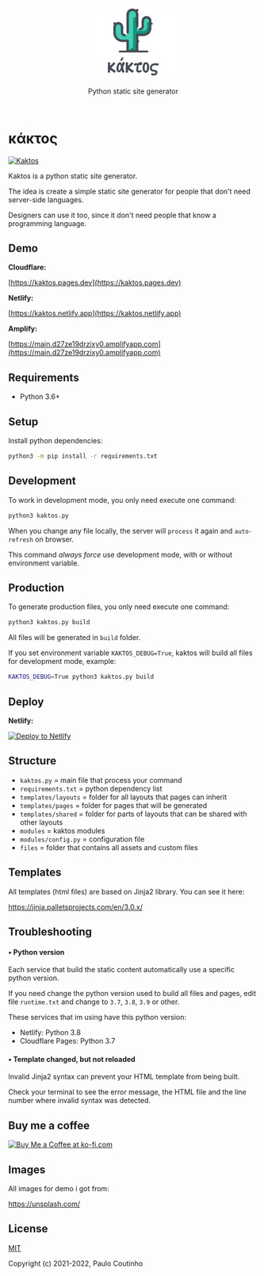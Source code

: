<p align="center">
    <a href="https://github.com/paulocoutinhox/kaktos" target="_blank" rel="noopener noreferrer">
        <img width="180" src="extras/images/logo.png" alt="Kaktos Logo">
    </a>
    <br>
    <br>
    Python static site generator
    <br>
</p>

<br>

# κάκτος

[![Kaktos](https://github.com/paulocoutinhox/kaktos/actions/workflows/build.yml/badge.svg)](https://github.com/paulocoutinhox/kaktos/actions/workflows/build.yml)

Kaktos is a python static site generator.

The idea is create a simple static site generator for people that don't need server-side languages.

Designers can use it too, since it don't need people that know a programming language.

## Demo

**Cloudflare:**

[https://kaktos.pages.dev](https://kaktos.pages.dev)

**Netlify:**

[https://kaktos.netlify.app](https://kaktos.netlify.app)

**Amplify:**

[https://main.d27ze19drzixy0.amplifyapp.com](https://main.d27ze19drzixy0.amplifyapp.com)

## Requirements

- Python 3.6+

## Setup

Install python dependencies:

```bash
python3 -m pip install -r requirements.txt
```

## Development

To work in development mode, you only need execute one command:

```bash
python3 kaktos.py
```

When you change any file locally, the server will `process` it again and `auto-refresh` on browser.

This command *always force* use development mode, with or without environment variable.

## Production

To generate production files, you only need execute one command:

```bash
python3 kaktos.py build
```

All files will be generated in `build` folder.

If you set environment variable `KAKTOS_DEBUG=True`, kaktos will build all files for development mode, example:

```bash
KAKTOS_DEBUG=True python3 kaktos.py build
```

## Deploy

**Netlify:**

[![Deploy to Netlify](https://www.netlify.com/img/deploy/button.svg)](https://app.netlify.com/start/deploy?repository=https://github.com/paulocoutinhox/kaktos)

## Structure

- `kaktos.py` = main file that process your command
- `requirements.txt` = python dependency list
- `templates/layouts` = folder for all layouts that pages can inherit
- `templates/pages` = folder for pages that will be generated
- `templates/shared` = folder for parts of layouts that can be shared with other layouts
- `modules` = kaktos modules
- `modules/config.py` = configuration file
- `files` = folder that contains all assets and custom files

## Templates

All templates (html files) are based on Jinja2 library. You can see it here:

https://jinja.palletsprojects.com/en/3.0.x/

## Troubleshooting

#### **• Python version**

Each service that build the static content automatically use a specific python version.

If you need change the python version used to build all files and pages, edit file `runtime.txt` and change to `3.7`, `3.8`, `3.9` or other.

These services that im using have this python version:

- Netlify: Python 3.8
- Cloudflare Pages: Python 3.7

#### **• Template changed, but not reloaded**

Invalid Jinja2 syntax can prevent your HTML template from being built.

Check your terminal to see the error message, the HTML file and the line number where invalid syntax was detected.

## Buy me a coffee

<a href='https://ko-fi.com/paulocoutinho' target='_blank'><img height='36' style='border:0px;height:36px;' src='https://az743702.vo.msecnd.net/cdn/kofi1.png?v=2' border='0' alt='Buy Me a Coffee at ko-fi.com' /></a>

## Images

All images for demo i got from:

https://unsplash.com/

## License

[MIT](http://opensource.org/licenses/MIT)

Copyright (c) 2021-2022, Paulo Coutinho
